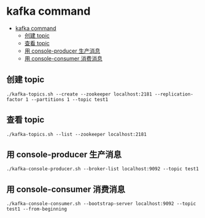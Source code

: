 # kafka command

- [kafka command](#kafka-command)
  - [创建 topic](#创建-topic)
  - [查看 topic](#查看-topic)
  - [用 console-producer 生产消息](#用-console-producer-生产消息)
  - [用 console-consumer 消费消息](#用-console-consumer-消费消息)

## 创建 topic

    ./kafka-topics.sh --create --zookeeper localhost:2181 --replication-factor 1 --partitions 1 --topic test1

## 查看 topic

    ./kafka-topics.sh --list --zookeeper localhost:2181

## 用 console-producer 生产消息

    ./kafka-console-producer.sh --broker-list localhost:9092 --topic test1

## 用 console-consumer 消费消息

    ./kafka-console-consumer.sh --bootstrap-server localhost:9092 --topic test1 --from-beginning

